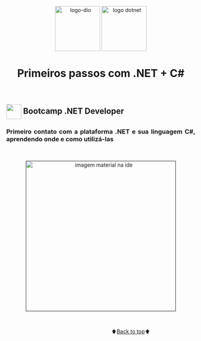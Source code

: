 <a name="back-to-top"></a>

 <p align="center">
    <img height="120px" src="https://github.com/marcosbarker/starting.net/blob/main/assets/logo_dio.png" alt="logo-dio">
    <img height="120px" src="ahttps://github.com/marcosbarker/starting.net/blob/main/assets/logo_dotnet.png" alt="logo dotnet">
    </p>

<h1 align="center">Primeiros passos com .NET + C#</h1>

<br/>

## <img  height="40px" align="center" src="https://slackmojis.com/emojis/12254-stockrocket/download"> Bootcamp .NET Developer

<h3 align="justify">Primeiro contato com a plataforma .NET e sua linguagem C#, aprendendo onde e como utilizá-las</h3>
   
<br/>

<p align="center">
    <a href="">
        <img height="400px" src="https://github.com/marcosbarker/starting.net/blob/main/assets/img_exerc.jpg" alt="imagem material na ide">
    </a>
        </p>

<br/>


&emsp;&emsp;&emsp;&emsp;&emsp;&emsp;&emsp;&emsp;&emsp;&emsp;&emsp;&emsp;&emsp;&emsp;&emsp;&emsp;&emsp;&emsp;&emsp;&emsp;⬆️[Back to top](#back-to-top)⬆️ 

